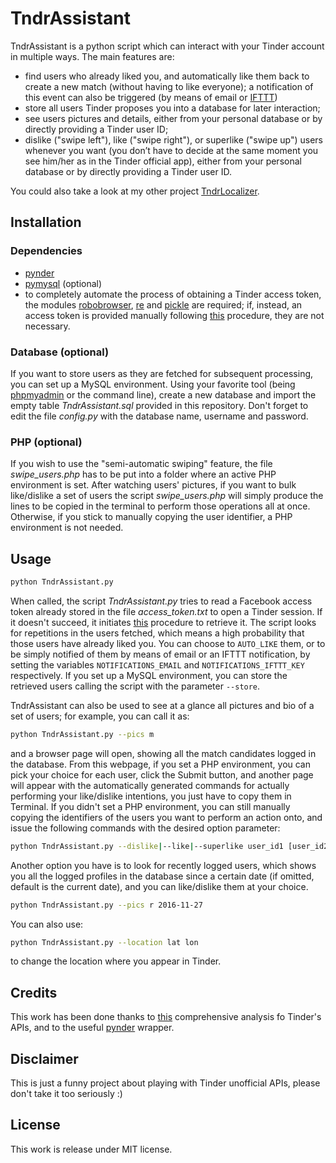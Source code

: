 # TndrAssistant
TndrAssistant is a python script which can interact with your Tinder account in multiple ways. The main features are:

 - find users who already liked you, and automatically like them back to create a new match (without having to like everyone); a notification of this event can also be triggered (by means of email or [IFTTT](www.ifttt.com))
 - store all users Tinder proposes you into a database for later interaction;
 - see users pictures and details, either from your personal database or by directly providing a Tinder user ID;
 - dislike ("swipe left"), like ("swipe right"), or superlike ("swipe up") users whenever you want (you don’t have to decide at the same moment you see him/her as in the Tinder official app), either from your personal database or by directly providing a Tinder user ID.

You could also take a look at my other project [TndrLocalizer](https://github.com/Vinz87/TndrLocalizer).

## Installation
### Dependencies
- [pynder](https://github.com/charliewolf/pynder)
- [pymysql](https://github.com/PyMySQL/PyMySQL) (optional)
- to completely automate the process of obtaining a Tinder access token, the modules [robobrowser](https://github.com/jmcarp/robobrowser), [re](https://docs.python.org/2/library/re.html) and [pickle](https://docs.python.org/2/library/pickle.html) are required; if, instead, an access token is provided manually following [this](https://gist.github.com/rtt/10403467#gistcomment-1846343) procedure, they are not necessary.

### Database (optional)
If you want to store users as they are fetched for subsequent processing, you can set up a MySQL environment. Using your favorite tool (being [phpmyadmin](https://www.phpmyadmin.net) or the command line), create a new database and import the empty table *TndrAssistant.sql* provided in this repository. Don't forget to edit the file *config.py* with the database name, username and password.

### PHP (optional)
If you wish to use the "semi-automatic swiping" feature, the file *swipe_users.php* has to be put into a folder where an active PHP environment is set. After watching users' pictures, if you want to bulk like/dislike a set of users the script *swipe_users.php* will simply produce the lines to be copied in the terminal to perform those operations all at once. Otherwise, if you stick to manually copying the user identifier, a PHP environment is not needed.

## Usage
```bash
python TndrAssistant.py 
```
When called, the script *TndrAssistant.py* tries to read a Facebook access token already stored in the file *access_token.txt* to open a Tinder session. If it doesn't succeed, it initiates [this](https://gist.github.com/rtt/10403467#gistcomment-1846343) procedure to retrieve it.
The script looks for repetitions in the users fetched, which means a high probability that those users have already liked you.
You can choose to `AUTO_LIKE` them, or to be simply notified of them by means of email or an IFTTT notification, by setting the variables `NOTIFICATIONS_EMAIL` and `NOTIFICATIONS_IFTTT_KEY` respectively.
If you set up a MySQL environment, you can store the retrieved users calling the script with the parameter `--store`.

TndrAssistant can also be used to see at a glance all pictures and bio of a set of users; for example, you can call it as:
```bash
python TndrAssistant.py --pics m
```
and a browser page will open, showing all the match candidates logged in the database.
From this webpage, if you set a PHP environment, you can pick your choice for each user, click the Submit button, and another page will appear with the automatically generated commands for actually performing your like/dislike intentions, you just have to copy them in Terminal.
If you didn't set a PHP environment, you can still manually copying the identifiers of the users you want to perform an action onto, and issue the following commands with the desired option parameter:
```bash
python TndrAssistant.py --dislike|--like|--superlike user_id1 [user_id2 ...]
```
Another option you have is to look for recently logged users, which shows you all the logged profiles in the database since a certain date (if omitted, default is the current date), and you can like/dislike them at your choice.
```bash
python TndrAssistant.py --pics r 2016-11-27
```
You can also use:
```bash
python TndrAssistant.py --location lat lon
```
to change the location where you appear in Tinder.

## Credits
This work has been done thanks to [this](https://gist.github.com/rtt/10403467) comprehensive analysis fo Tinder's APIs, and to the useful [pynder](https://github.com/charliewolf/pynder) wrapper.

## Disclaimer
This is just a funny project about playing with Tinder unofficial APIs, please don't take it too seriously :)

## License
This work is release under MIT license.